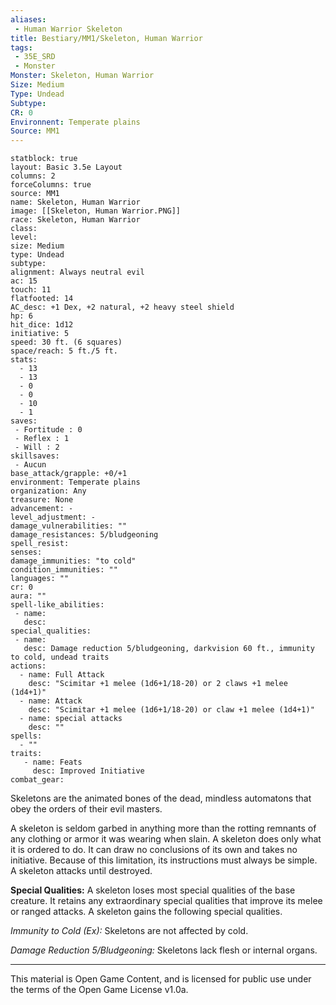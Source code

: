 ```yaml
---
aliases:
 - Human Warrior Skeleton
title: Bestiary/MM1/Skeleton, Human Warrior
tags: 
 - 35E_SRD
 - Monster
Monster: Skeleton, Human Warrior
Size: Medium
Type: Undead
Subtype: 
CR: 0
Environnent: Temperate plains
Source: MM1
---
```


```statblock
statblock: true
layout: Basic 3.5e Layout
columns: 2
forceColumns: true
source: MM1 
name: Skeleton, Human Warrior
image: [[Skeleton, Human Warrior.PNG]]
race: Skeleton, Human Warrior
class: 
level: 
size: Medium
type: Undead
subtype: 
alignment: Always neutral evil
ac: 15
touch: 11
flatfooted: 14
AC_desc: +1 Dex, +2 natural, +2 heavy steel shield
hp: 6
hit_dice: 1d12
initiative: 5
speed: 30 ft. (6 squares)
space/reach: 5 ft./5 ft.
stats:
  - 13
  - 13
  - 0
  - 0
  - 10
  - 1
saves:
 - Fortitude : 0
 - Reflex : 1
 - Will : 2
skillsaves:
 - Aucun
base_attack/grapple: +0/+1
environment: Temperate plains
organization: Any
treasure: None
advancement: -
level_adjustment: -
damage_vulnerabilities: ""
damage_resistances: 5/bludgeoning
spell_resist: 
senses: 
damage_immunities: "to cold"
condition_immunities: ""
languages: ""
cr: 0
aura: ""
spell-like_abilities:
 - name: 
   desc: 
special_qualities:
 - name:
   desc: Damage reduction 5/bludgeoning, darkvision 60 ft., immunity to cold, undead traits
actions:
  - name: Full Attack
    desc: "Scimitar +1 melee (1d6+1/18-20) or 2 claws +1 melee (1d4+1)"
  - name: Attack
    desc: "Scimitar +1 melee (1d6+1/18-20) or claw +1 melee (1d4+1)"
  - name: special attacks
    desc: ""
spells:
  - ""
traits:
   - name: Feats
     desc: Improved Initiative
combat_gear:  
```


Skeletons are the animated bones of the dead, mindless automatons that obey the orders of their evil masters.

A skeleton is seldom garbed in anything more than the rotting remnants of any clothing or armor it was wearing when slain. A skeleton does only what it is ordered to do. It can draw no conclusions of its own and takes no initiative. Because of this limitation, its instructions must always be simple. A skeleton attacks until destroyed.


**Special Qualities:** A skeleton loses most special qualities of the base creature. It retains any extraordinary special qualities that improve its melee or ranged attacks. A skeleton gains the following special qualities.


*Immunity to Cold (Ex):* Skeletons are not affected by cold.


*Damage Reduction 5/Bludgeoning:* Skeletons lack flesh or internal organs.

---

This material is Open Game Content, and is licensed for public use under the terms of the Open Game License v1.0a.
